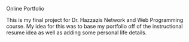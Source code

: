 Online Portfolio

This is my final project for Dr. Hazzazis Network and Web Programming course. 
My idea for this was to base my portfolio off of the instructional resume idea as well as adding some personal life details.
